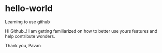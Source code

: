 # hello-world
Learning to use github

Hi Github..!
I am getting familiarized on how to better use yours features and help contribute wonders.

Thank you,
Pavan
